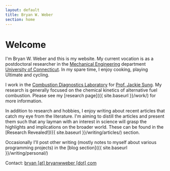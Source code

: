 ```yaml
---
layout: default
title: Bryan W. Weber
section: home
---
```


Welcome
=====================

I'm Bryan W. Weber and this is my website. My current vocation is as a postdoctoral researcher in the
[Mechanical Engineering](http://engr.uconn.edu/me) department [University of Connecticut](http://uconn.edu).
In my spare time, I enjoy cooking, playing Ultimate and cycling.

I work in the [Combustion Diagnostics Laboratory](http://combdiaglab.engr.uconn.edu) for [Prof. Jackie Sung][1].
My research is generally focused on the chemical kinetics of alternative fuel combustion. Please see my
[research page]({{ site.baseurl }}/work/) for more information.

In addition to research and hobbies, I enjoy writing about recent articles that catch my eye from the literature.
I'm aiming to distill the articles and present them such that any layman with an interest in science will grasp
the highlights and implications on the broader world. These can be found in the
[Research Revealed!]({{ site.baseurl }}/writing/articles/) section.

Occasionally I'll post other writing (mostly notes to myself about various programming projects) in the
[blog section]({{ site.baseurl }}/writing/personal/)

Contact: <a href='&#109;&#97;&#105;&#108;&#116;&#111;&#58;&#98;&#114;&#121;&#97;&#110;&#64;&#98;&#114;&#121;&#97;&#110;&#119;&#119;&#101;&#98;&#101;&#114;&#46;&#99;&#111;&#109;'>&#98;&#114;&#121;&#97;&#110;&#32;&#91;&#97;&#116;&#93;&#32;&#98;&#114;&#121;&#97;&#110;&#119;&#119;&#101;&#98;&#101;&#114;&#32;&#91;&#100;&#111;&#116;&#93;&#32;&#99;&#111;&#109;</a><br /><br />

[1]: http://www.engr.uconn.edu/me/cms/index.php/people/87-chihsung.html